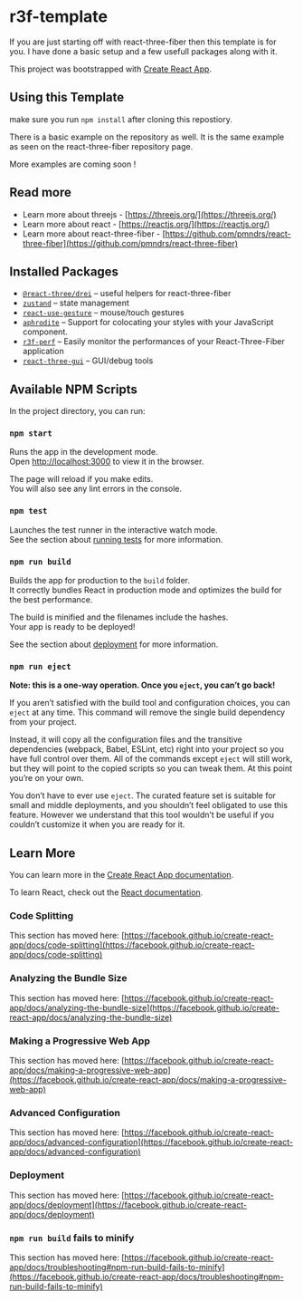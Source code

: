 # r3f-template

If you are just starting off with react-three-fiber then this template is for you. I have done a basic setup and a few usefull packages along with it.

This project was bootstrapped with [Create React App](https://github.com/facebook/create-react-app).

## Using this Template

make sure you run `npm install` after cloning this repostiory.

There is a basic example on the repository as well. It is the same example as seen on the react-three-fiber repository page.

More examples are coming soon !


## Read more

- Learn more about threejs - [https://threejs.org/](https://threejs.org/)
- Learn more about react - [https://reactjs.org/](https://reactjs.org/)
- Learn more about react-three-fiber - [https://github.com/pmndrs/react-three-fiber](https://github.com/pmndrs/react-three-fiber)

## Installed Packages

- [`@react-three/drei`](https://github.com/react-spring/drei) &ndash; useful helpers for react-three-fiber
- [`zustand`](https://github.com/react-spring/zustand) &ndash; state management
- [`react-use-gesture`](https://github.com/react-spring/react-use-gesture) &ndash; mouse/touch gestures
- [`aphrodite`](https://github.com/Khan/aphrodite) &ndash; Support for colocating your styles with your JavaScript component.
- [`r3f-perf`](https://github.com/RenaudRohlinger/r3f-perf) &ndash; Easily monitor the performances of your React-Three-Fiber application
- [`react-three-gui`](https://github.com/ueno-llc/react-three-gui) &ndash; GUI/debug tools

## Available NPM Scripts

In the project directory, you can run:

### `npm start`

Runs the app in the development mode.\
Open [http://localhost:3000](http://localhost:3000) to view it in the browser.

The page will reload if you make edits.\
You will also see any lint errors in the console.

### `npm test`

Launches the test runner in the interactive watch mode.\
See the section about [running tests](https://facebook.github.io/create-react-app/docs/running-tests) for more information.

### `npm run build`

Builds the app for production to the `build` folder.\
It correctly bundles React in production mode and optimizes the build for the best performance.

The build is minified and the filenames include the hashes.\
Your app is ready to be deployed!

See the section about [deployment](https://facebook.github.io/create-react-app/docs/deployment) for more information.

### `npm run eject`

**Note: this is a one-way operation. Once you `eject`, you can’t go back!**

If you aren’t satisfied with the build tool and configuration choices, you can `eject` at any time. This command will remove the single build dependency from your project.

Instead, it will copy all the configuration files and the transitive dependencies (webpack, Babel, ESLint, etc) right into your project so you have full control over them. All of the commands except `eject` will still work, but they will point to the copied scripts so you can tweak them. At this point you’re on your own.

You don’t have to ever use `eject`. The curated feature set is suitable for small and middle deployments, and you shouldn’t feel obligated to use this feature. However we understand that this tool wouldn’t be useful if you couldn’t customize it when you are ready for it.

## Learn More

You can learn more in the [Create React App documentation](https://facebook.github.io/create-react-app/docs/getting-started).

To learn React, check out the [React documentation](https://reactjs.org/).

### Code Splitting

This section has moved here: [https://facebook.github.io/create-react-app/docs/code-splitting](https://facebook.github.io/create-react-app/docs/code-splitting)

### Analyzing the Bundle Size

This section has moved here: [https://facebook.github.io/create-react-app/docs/analyzing-the-bundle-size](https://facebook.github.io/create-react-app/docs/analyzing-the-bundle-size)

### Making a Progressive Web App

This section has moved here: [https://facebook.github.io/create-react-app/docs/making-a-progressive-web-app](https://facebook.github.io/create-react-app/docs/making-a-progressive-web-app)

### Advanced Configuration

This section has moved here: [https://facebook.github.io/create-react-app/docs/advanced-configuration](https://facebook.github.io/create-react-app/docs/advanced-configuration)

### Deployment

This section has moved here: [https://facebook.github.io/create-react-app/docs/deployment](https://facebook.github.io/create-react-app/docs/deployment)

### `npm run build` fails to minify

This section has moved here: [https://facebook.github.io/create-react-app/docs/troubleshooting#npm-run-build-fails-to-minify](https://facebook.github.io/create-react-app/docs/troubleshooting#npm-run-build-fails-to-minify)
